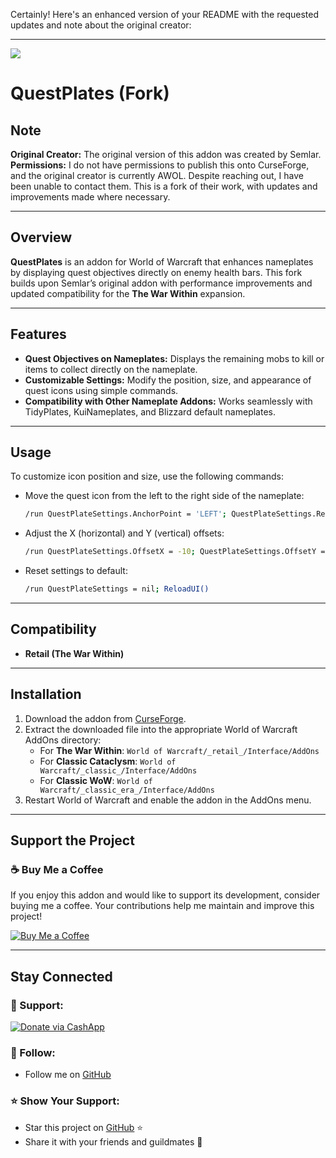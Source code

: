 Certainly! Here's an enhanced version of your README with the requested updates and note about the original creator:

---

[![](https://img.shields.io/static/v1?label=Donate&message=CashApp&color=brightgreen)](https://bit.ly/3fyxxSU)

# QuestPlates (Fork)

## Note
**Original Creator:** The original version of this addon was created by Semlar.  
**Permissions:** I do not have permissions to publish this onto CurseForge, and the original creator is currently AWOL. Despite reaching out, I have been unable to contact them. This is a fork of their work, with updates and improvements made where necessary.

---

## Overview
**QuestPlates** is an addon for World of Warcraft that enhances nameplates by displaying quest objectives directly on enemy health bars. This fork builds upon Semlar’s original addon with performance improvements and updated compatibility for the **The War Within** expansion.

---

## Features
- **Quest Objectives on Nameplates:** Displays the remaining mobs to kill or items to collect directly on the nameplate.
- **Customizable Settings:** Modify the position, size, and appearance of quest icons using simple commands.
- **Compatibility with Other Nameplate Addons:** Works seamlessly with TidyPlates, KuiNameplates, and Blizzard default nameplates.

---

## Usage

To customize icon position and size, use the following commands:

- Move the quest icon from the left to the right side of the nameplate:
  ```bash
  /run QuestPlateSettings.AnchorPoint = 'LEFT'; QuestPlateSettings.RelativeTo = 'RIGHT'; ReloadUI()
  ```

- Adjust the X (horizontal) and Y (vertical) offsets:
  ```bash
  /run QuestPlateSettings.OffsetX = -10; QuestPlateSettings.OffsetY = 5; ReloadUI()
  ```

- Reset settings to default:
  ```bash
  /run QuestPlateSettings = nil; ReloadUI()
  ```

---

## Compatibility
- **Retail (The War Within)**

---

## Installation
1. Download the addon from [CurseForge](https://legacy.curseforge.com/wow/addons/questplates-tww).
2. Extract the downloaded file into the appropriate World of Warcraft AddOns directory:
   - For **The War Within**: `World of Warcraft/_retail_/Interface/AddOns`
   - For **Classic Cataclysm**: `World of Warcraft/_classic_/Interface/AddOns`
   - For **Classic WoW**: `World of Warcraft/_classic_era_/Interface/AddOns`
3. Restart World of Warcraft and enable the addon in the AddOns menu.

---

## Support the Project

### ☕️ Buy Me a Coffee
If you enjoy this addon and would like to support its development, consider buying me a coffee. Your contributions help me maintain and improve this project!

[![Buy Me a Coffee](https://img.shields.io/badge/☕️-Buy%20Me%20a%20Coffee-orange?style=flat-square&logo=buy-me-a-coffee)](https://www.buymeacoffee.com/donniedice)

---

## Stay Connected

### 💸 Support:
[![Donate via CashApp](https://img.shields.io/static/v1?label=Donate&message=CashApp&color=brightgreen)](https://bit.ly/3fyxxSU)

### 💬 Follow:
- Follow me on [GitHub](https://github.com/donniedice)

### ⭐️ Show Your Support:
- Star this project on [GitHub](https://github.com/donniedice/QuestPlates) ⭐️
- Share it with your friends and guildmates 📢